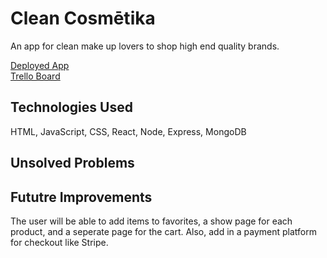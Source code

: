 # Clean Cosmētika 
An app for clean make up lovers to shop high end quality brands. <br />

[Deployed App](https://cleancosmetika.herokuapp.com/) <br />
[Trello Board](https://trello.com/b/T1BnWW3B/unit-3-project)

## Technologies Used
HTML, JavaScript, CSS, React, Node, Express, MongoDB

## Unsolved Problems


## Fututre Improvements 
The user will be able to add items to favorites, a show page for each product, and a seperate page for the cart. Also, add in a payment platform for checkout like Stripe. 


